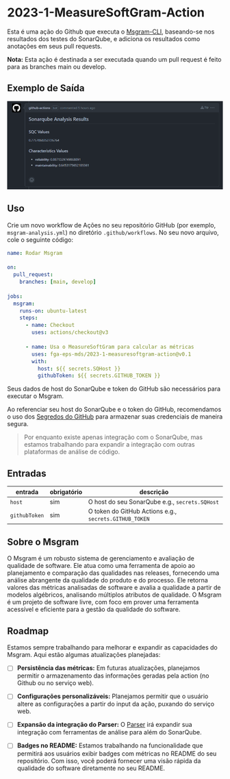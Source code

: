 # 2023-1-MeasureSoftGram-Action

Esta é uma ação do Github que executa o [Msgram-CLI](https://github.com/fga-eps-mds/2023-1-MeasureSoftGram-CLI), baseando-se nos resultados dos testes do SonarQube, e adiciona os resultados como anotações em seus pull requests. 

**Nota:** Esta ação é destinada a ser executada quando um pull request é feito para as branches main ou develop.

## Exemplo de Saída

![Exemplo de Saída](./assets/images/output-actions.png)

## Uso
Crie um novo workflow de Ações no seu repositório GitHub (por exemplo, `msgram-analysis.yml`) no diretório `.github/workflows`. No seu novo arquivo, cole o seguinte código:

```yaml
name: Rodar Msgram

on:
  pull_request:
    branches: [main, develop]

jobs:
  msgram:
    runs-on: ubuntu-latest
    steps:
      - name: Checkout
        uses: actions/checkout@v3

      - name: Usa o MeasureSoftGram para calcular as métricas
        uses: fga-eps-mds/2023-1-measuresoftgram-action@v0.1
        with:
          host: ${{ secrets.SQHost }}
          githubToken: ${{ secrets.GITHUB_TOKEN }}
```

Seus dados de host do SonarQube e token do GitHub são necessários para executar o Msgram.

Ao referenciar seu host do SonarQube e o token do GitHub, recomendamos o uso dos [Segredos do GitHub](https://docs.github.com/pt/actions/security-guides/encrypted-secrets#creating-encrypted-secrets-for-a-repository) para armazenar suas credenciais de maneira segura.

> Por enquanto existe apenas integração com o SonarQube, mas estamos trabalhando para expandir a integração com outras plataformas de análise de código.
## Entradas

| entrada | obrigatório | descrição |
| ------- | ----------- | --------- |
| `host` | sim | O host do seu SonarQube e.g., `secrets.SQHost` |
| `githubToken` | sim | O token do GitHub Actions e.g., `secrets.GITHUB_TOKEN` |

<!-- ## Configuração
Os padrões usados para identificar referências a variáveis no seu código são totalmente personalizáveis.
Esta ação usa o [Msgram](https://github.com/fga-eps-mds/2023-1-measuresoftgram-action) por trás dos panos, para detalhes sobre como configurar a correspondência de padrões, consulte a [configuração do Msgram](https://github.com/fga-eps-mds/2023-1-measuresoftgram-action#configuração). -->

## Sobre o Msgram
O Msgram é um robusto sistema de gerenciamento e avaliação de qualidade de software. Ele atua como uma ferramenta de apoio ao planejamento e comparação das qualidades nas releases, fornecendo uma análise abrangente da qualidade do produto e do processo. Ele retorna valores das métricas analisadas de software e avalia a qualidade a partir de modelos algébricos, analisando múltiplos atributos de qualidade. O Msgram é um projeto de software livre, com foco em prover uma ferramenta acessível e eficiente para a gestão da qualidade do software.

## Roadmap

Estamos sempre trabalhando para melhorar e expandir as capacidades do Msgram. Aqui estão algumas atualizações planejadas:

- [ ] **Persistência das métricas:** Em futuras atualizações, planejamos permitir o armazenamento das informações geradas pela action (no Github ou no serviço web).
- [ ] **Configurações personalizáveis:** Planejamos permitir que o usuário altere as configurações a partir do input da ação, puxando do serviço web.
- [ ] **Expansão da integração do Parser:** O [Parser](https://github.com/fga-eps-mds/2023-1-MeasureSoftGram-Parser) irá expandir sua integração com ferramentas de análise para além do SonarQube.
- [ ] **Badges no README:** Estamos trabalhando na funcionalidade que permitirá aos usuários exibir badges com métricas no README do seu repositório. Com isso, você poderá fornecer uma visão rápida da qualidade do software diretamente no seu README.

